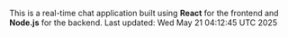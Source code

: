This is a real-time chat application built using **React** for the frontend and **Node.js** for the backend.
Last updated: Wed May 21 04:12:45 UTC 2025
